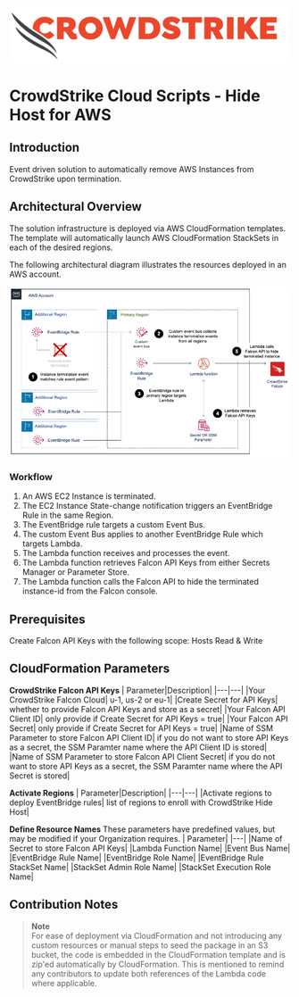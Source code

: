 ![image](/images/cs-logo.png)
# CrowdStrike Cloud Scripts - Hide Host for AWS

## Introduction

Event driven solution to automatically remove AWS Instances from CrowdStrike upon termination.

## Architectural Overview

The solution infrastructure is deployed via AWS CloudFormation templates. The template will automatically launch AWS CloudFormation StackSets in each of the desired regions.

The following architectural diagram illustrates the resources deployed in an AWS account.

![image](/images/diagram.png)

### Workflow
1. An AWS EC2 Instance is terminated.
2. The EC2 Instance State-change notification triggers an EventBridge Rule in the same Region.
3. The EventBridge rule targets a custom Event Bus.
4. The custom Event Bus applies to another EventBridge Rule which targets Lambda.
5. The Lambda function receives and processes the event.
6. The Lambda function retrieves Falcon API Keys from either Secrets Manager or Parameter Store.
7. The Lambda function calls the Falcon API to hide the terminated instance-id from the Falcon console.

## Prerequisites

Create Falcon API Keys with the following scope: Hosts Read & Write

## CloudFormation Parameters

**CrowdStrike Falcon API Keys**
| Parameter|Description|
|---|---|
|Your CrowdStrike Falcon Cloud| u-1, us-2 or eu-1|
|Create Secret for API Keys| whether to provide Falcon API Keys and store as a secret|
|Your Falcon API Client ID| only provide if Create Secret for API Keys = true|
|Your Falcon API Secret| only provide if Create Secret for API Keys = true|
|Name of SSM Parameter to store Falcon API Client ID| if you do not want to store API Keys as a secret, the SSM Paramter name where the API Client ID is stored|
|Name of SSM Parameter to store Falcon API Client Secret| if you do not want to store API Keys as a secret, the SSM Paramter name where the API Secret is stored|

**Activate Regions**
| Parameter|Description|
|---|---|
|Activate regions to deploy EventBridge rules| list of regions to enroll with CrowdStrike Hide Host|

**Define Resource Names** 
These parameters have predefined values, but may be modified if your Organization requires.
| Parameter|
|---|
|Name of Secret to store Falcon API Keys|
|Lambda Function Name|
|Event Bus Name|
|EventBridge Rule Name|
|EventBridge Role Name|
|EventBridge Rule StackSet Name|
|StackSet Admin Role Name|
|StackSet Execution Role Name|


## Contribution Notes

> **Note** <br>
> For ease of deployment via CloudFormation and not introducing any custom resources or manual steps to seed the package in an S3 bucket, the code is embedded in the CloudFormation template and is zip'ed automatically by CloudFormation. This is mentioned to remind any contributors to update both references of the Lambda code where applicable.